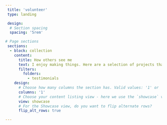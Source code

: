 ```yaml
---
 title: 'volunteer'
 type: landing

 design:
  # Section spacing
  spacing: '5rem'

# Page sections
 sections:
  - block: collection
    content:
      title: How others see me 
      text: I enjoy making things. Here are a selection of projects that I have worked on over the years.
      filters:
        folders:
          - testimonials
    design:
      # Choose how many columns the section has. Valid values: '1' or '2'.
      columns: '1'
      # Choose your content listing view - here we use the `showcase` view
      view: showcase
      # For the Showcase view, do you want to flip alternate rows?
      flip_alt_rows: true

---
```

